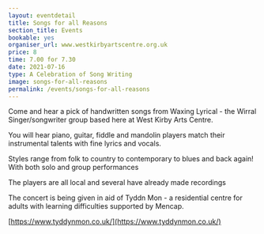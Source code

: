 ```yaml
---
layout: eventdetail
title: Songs for all Reasons
section_title: Events
bookable: yes
organiser_url: www.westkirbyartscentre.org.uk
price: 8
time: 7.00 for 7.30
date: 2021-07-16
type: A Celebration of Song Writing
image: songs-for-all-reasons
permalink: /events/songs-for-all-reasons
---
```


Come and hear a pick of handwritten songs from Waxing Lyrical - the Wirral Singer/songwriter group based here at West Kirby Arts Centre.

You will hear piano, guitar, fiddle and mandolin players match their instrumental talents with fine lyrics and vocals.

Styles range from folk to country to contemporary to blues and back again! With both solo and group performances

The players are all local and several have already made recordings

The concert is being given in aid of Tyddn Mon - a residential centre for adults with learning difficulties supported by Mencap.

[https://www.tyddynmon.co.uk/](https://www.tyddynmon.co.uk/)
